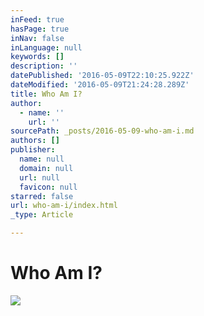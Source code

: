 ```yaml
---
inFeed: true
hasPage: true
inNav: false
inLanguage: null
keywords: []
description: ''
datePublished: '2016-05-09T22:10:25.922Z'
dateModified: '2016-05-09T21:24:28.289Z'
title: Who Am I?
author:
  - name: ''
    url: ''
sourcePath: _posts/2016-05-09-who-am-i.md
authors: []
publisher:
  name: null
  domain: null
  url: null
  favicon: null
starred: false
url: who-am-i/index.html
_type: Article

---
```

# Who Am I?
![](https://the-grid-user-content.s3-us-west-2.amazonaws.com/25923e9f-bb78-4e67-99fc-ddf7bb856f19.jpg)